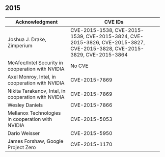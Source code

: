 ## 2015

| Acknowledgment | CVE IDs |
|----------------|---------|
| Joshua J. Drake, Zimperium | CVE-2015-1538, CVE-2015-1539, CVE-2015-3824, CVE-2015-3826, CVE-2015-3827, CVE-2015-3828, CVE-2015-3829, CVE-2015-3864 |
| McAfee/Intel Security in cooperation with NVIDIA | No CVE |
| Axel Monroy, Intel, in cooperation with NVIDIA | CVE-2015-7869 |
| Nikita Tarakanov, Intel, in cooperation with NVIDIA | CVE-2015-7869 |
| Wesley Daniels | CVE-2015-7866 |
| Mellanox Technologies in cooperation with NVIDIA | CVE-2015-5053 |
| Dario Weisser | CVE-2015-5950 |
| James Forshaw, Google Project Zero | CVE-2015-1170 |
